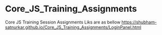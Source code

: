 # Core_JS_Training_Assignments
Core JS Training Session Assignments Liks are as bellow
https://shubham-satnurkar.github.io/Core_JS_Training_Assignments/LoginPanel.html
